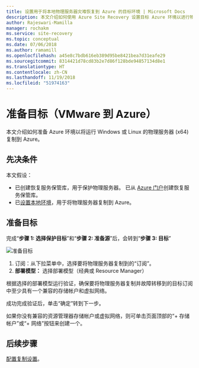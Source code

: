 ```yaml
---
title: 设置用于将本地物理服务器灾难恢复到 Azure 的目标环境 | Microsoft Docs
description: 本文介绍如何使用 Azure Site Recovery 设置目标 Azure 环境以进行物理服务器的灾难恢复。
author: Rajeswari-Mamilla
manager: rochakm
ms.service: site-recovery
ms.topic: conceptual
ms.date: 07/06/2018
ms.author: ramamill
ms.openlocfilehash: a45e8c7bdb616eb389d95be8421bea7d31eafe29
ms.sourcegitcommit: 8314421d78cd83b2e7d86f128bde94857134d8e1
ms.translationtype: HT
ms.contentlocale: zh-CN
ms.lasthandoff: 11/19/2018
ms.locfileid: "51974163"
---
```

# <a name="prepare-target-vmware-to-azure"></a>准备目标（VMware 到 Azure）

本文介绍如何准备 Azure 环境以将运行 Windows 或 Linux 的物理服务器 (x64) 复制到 Azure。

## <a name="prerequisites"></a>先决条件

本文假设：
- 已创建恢复服务保管库，用于保护物理服务器。 已从 [Azure 门户](http://portal.azure.com "Azure 门户")创建恢复服务保管库。
- 已[设置本地环境](physical-azure-disaster-recovery.md)，用于将物理服务器复制到 Azure。

## <a name="prepare-target"></a>准备目标

完成“**步骤 1: 选择保护目标**”和“**步骤 2: 准备源**”后，会转到“**步骤 3: 目标**”

![准备目标](./media/physical-azure-set-up-target/prepare-target-physical-to-azure.png)

1. 订阅：从下拉菜单中，选择要将物理服务器复制到的“订阅”。
2. **部署模型：** 选择部署模型（经典或 Resource Manager）

根据选择的部署模型运行验证，确保要将物理服务器复制并故障转移到的目标订阅中至少具有一个兼容的存储帐户和虚拟网络。

成功完成验证后，单击“确定”转到下一步。

如果你没有兼容的资源管理器存储帐户或虚拟网络，则可单击页面顶部的“+ 存储帐户”或“+ 网络”按钮来创建一个。

## <a name="next-steps"></a>后续步骤
[配置复制设置](vmware-azure-set-up-replication.md)。
